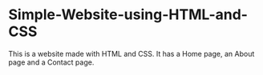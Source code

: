 # Simple-Website-using-HTML-and-CSS
This is a website made with HTML and CSS. It has a Home page, an About page and a Contact page.
